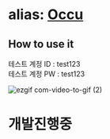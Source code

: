 # alias: [Occu](https://occu.shop/) 

## How to use it

테스트 계정 ID : test123<br>
테스트 계정 PW : test123

![ezgif com-video-to-gif (2)](https://github.com/nowhereim/Occu/assets/113084907/25ba00e0-bfc0-4150-a68c-44378ca099d9)

# 개발진행중

